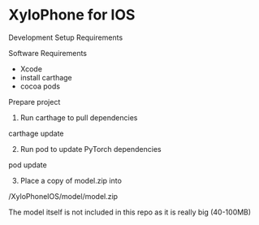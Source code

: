 #  XyloPhone for IOS

Development Setup Requirements

Software Requirements
- Xcode
- install carthage
- cocoa pods

Prepare project

1. Run carthage to pull dependencies

carthage update

2. Run pod to update PyTorch dependencies

pod update

3. Place a copy of model.zip into

<project>/XyloPhoneIOS/model/model.zip

The model itself is not included in this repo as it is really big (40-100MB)

